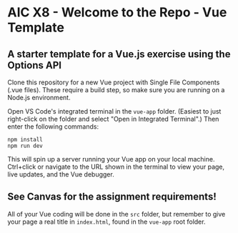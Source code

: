 # AIC X8 - Welcome to the Repo - Vue Template
## A starter template for a Vue.js exercise using the Options API

Clone this repository for a new Vue project with Single File Components (.vue files). These require a build step, so make sure you are running on a Node.js environment.

Open VS Code's integrated terminal in the `vue-app` folder. (Easiest to just right-click on the folder and select "Open in Integrated Terminal".) Then enter the following commands:

`npm install`  
`npm run dev`

This will spin up a server running your Vue app on your local machine. Ctrl+click or navigate to the URL shown in the terminal to view your page, live updates, and the Vue debugger.

## See Canvas for the assignment requirements!

All of your Vue coding will be done in the `src` folder, but remember to give your page a real title in `index.html`, found in the `vue-app` root folder.

